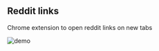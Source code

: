 ## Reddit links

Chrome extension to open reddit links on new tabs

![demo](http://g.recordit.co/TcsUuIW21X.gif)
